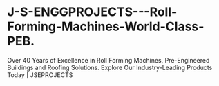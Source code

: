 # J-S-ENGGPROJECTS---Roll-Forming-Machines-World-Class-PEB.
Over 40 Years of Excellence in Roll Forming Machines, Pre-Engineered Buildings and Roofing Solutions. Explore Our Industry-Leading Products Today | JSEPROJECTS

